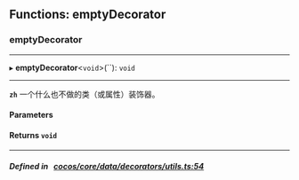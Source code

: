 ## Functions: emptyDecorator

### emptyDecorator


___
▸ **emptyDecorator**<`void`\>(``): `void`
___



**`zh`** 
一个什么也不做的类（或属性）装饰器。




#### Parameters


#### Returns `void` 
___


##### Defined in &nbsp;   [cocos/core/data/decorators/utils.ts:54](https://github.com/cocos-creator/engine/blob/c7bf6b8a9/cocos/core/data/decorators/utils.ts#L54)&nbsp;

